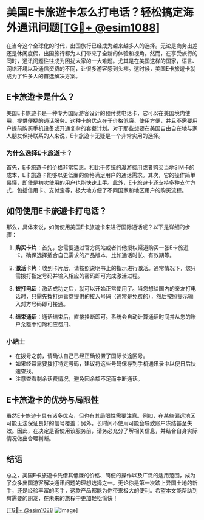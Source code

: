 # 美国E卡旅遊卡怎么打电话？轻松搞定海外通讯问题[[TG💪+ @esim1088](https://t.me/s/esim1088)]

在当今这个全球化的时代，出国旅行已经成为越来越多人的选择。无论是商务出差还是休闲度假，出国旅行都为人们带来了全新的体验和视角。然而，在享受旅行的同时，通讯问题往往成为困扰大家的一大难题。尤其是在美国这样的国家，语言、网络环境以及通信资费的不同，让很多游客感到头疼。这时候，美国E卡旅遊卡就成为了许多人的首选解决方案。

## E卡旅遊卡是什么？

美国E卡旅遊卡是一种专为国际游客设计的预付费电话卡，它可以在美国境内使用，提供便捷的通话服务。这种卡的优点在于价格低廉、使用方便，并且不需要用户提前购买手机设备或开通复杂的套餐计划。对于那些想要在美国自由自在地与家人朋友保持联系的人来说，E卡旅遊卡无疑是一个非常实用的选择。

### 为什么选择E卡旅遊卡？

首先，E卡旅遊卡的价格非常实惠。相比于传统的漫游费用或者购买当地SIM卡的成本，E卡旅遊卡能够以更低廉的价格满足用户的通话需求。其次，它的操作简单易懂，即使是初次使用的用户也能快速上手。此外，E卡旅遊卡还支持多种支付方式，包括信用卡、支付宝等，极大地方便了不同国家和地区用户的购买流程。

## 如何使用E卡旅遊卡打电话？

那么，具体来说，如何使用美国E卡旅遊卡来进行国际通话呢？以下是详细的步骤：

1. **购买卡片**：首先，您需要通过官方网站或者其他授权渠道购买一张E卡旅遊卡。确保选择适合自己需求的产品版本，比如通话时长、有效期等。

2. **激活卡片**：收到卡片后，请按照说明书上的指示进行激活。通常情况下，您只需拨打指定号码并输入相应的密码即可完成激活过程。

3. **拨打电话**：激活成功之后，就可以开始正常使用了。当您想给国内的亲友打电话时，只需先拨打运营商提供的接入号码（通常是免费的），然后按照提示输入对方号码即可接通。

4. **结束通话**：通话结束后，直接挂断即可。系统会自动计算通话时间并从您的账户余额中扣除相应费用。

### 小贴士

- 在拨号之前，请确认自己已经正确设置了国际长途区号。
- 如果经常需要拨打特定号码，建议将这些号码保存到手机通讯录中以便日后快速查找。
- 注意查看剩余话费情况，避免因余额不足而中断通话。

## E卡旅遊卡的优势与局限性

虽然E卡旅遊卡具有诸多优点，但也有其局限性需要注意。例如，在某些偏远地区可能无法保证良好的信号覆盖；另外，长时间不使用可能会导致账户冻结甚至失效。因此，在决定是否使用该服务前，请务必充分了解相关信息，并结合自身实际情况做出合理判断。

## 结语

总之，美国E卡旅遊卡凭借其低廉的价格、简便的操作以及广泛的适用范围，成为了众多出国游客解决通讯问题的理想选择之一。无论你是第一次踏上异国土地的新手，还是经验丰富的老手，这款产品都能为你带来极大的便利。希望本文能帮助到有需要的朋友，在未来的旅程中更加轻松愉快！

[[TG💪+ @esim1088](https://t.me/s/esim1088) ![Image](https://i.postimg.cc/4NQfJmqS/Snipaste-2025-05-13-00-14-12.png)]